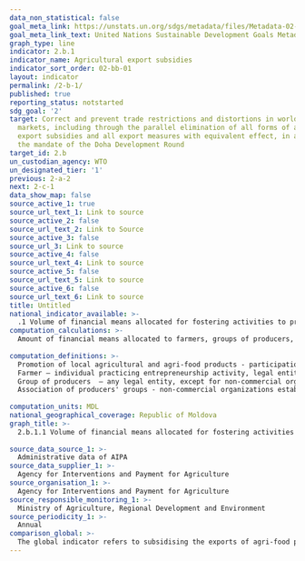 ```yaml
---
data_non_statistical: false
goal_meta_link: https://unstats.un.org/sdgs/metadata/files/Metadata-02-0B-01.pdf
goal_meta_link_text: United Nations Sustainable Development Goals Metadata (pdf 232kB)
graph_type: line
indicator: 2.b.1
indicator_name: Agricultural export subsidies
indicator_sort_order: 02-bb-01
layout: indicator
permalink: /2-b-1/
published: true
reporting_status: notstarted
sdg_goal: '2'
target: Correct and prevent trade restrictions and distortions in world agricultural
  markets, including through the parallel elimination of all forms of agricultural
  export subsidies and all export measures with equivalent effect, in accordance with
  the mandate of the Doha Development Round
target_id: 2.b
un_custodian_agency: WTO
un_designated_tier: '1'
previous: 2-a-2
next: 2-c-1
data_show_map: false
source_active_1: true
source_url_text_1: Link to source
source_active_2: false
source_url_text_2: Link to Source
source_active_3: false
source_url_3: Link to source
source_active_4: false
source_url_text_4: Link to source
source_active_5: false
source_url_text_5: Link to source
source_active_6: false
source_url_text_6: Link to source
title: Untitled
national_indicator_available: >-
  .1 Volume of financial means allocated for fostering activities to promote local agricultural and agri-food products on foreign markets
computation_calculations: >-
  Amount of financial means allocated to farmers, groups of producers, including via the professional associations in agricultural sector, to increase competitiveness and promote local agricultural and agri-food products  on foreign markets.<br> 
  
computation_definitions: >-
  Promotion of local agricultural and agri-food products - participation and organization of exhibitions, fairs, competitions with agri-food profile, including in the trade networks on foreign markets. The size of the support accounts for 50% of the cost of expenditures, but not more than:1) 100,0 thousand MDL per beneficiary, for participation in agri-food exhibitions, fairs, competitions organised abroad; 2) 30,0 thousand MDL for protected geographic indication, origin name of products and traditional speciality secured and certified according to HACCP, GlobalGap, GMP, ISO standards. (action 1.9, GD No. 455,  2. Investments in processing and trading agricultural products from the GD dated  21.06.2017, on distribution of means from the National Fund for Agriculture Development and Rural Area) <br> 
  Farmer – individual practicing entrepreneurship activity, legal entity (company, regardless of ownership type and legal organization form, cooperative or state enterprise) performing agricultural activity on the territory of the country (art.3 of the Law No. 276 dated 16.12.2016 on Subsidising Principles in agriculture and rural area development);<br> 
  Group of producers  – any legal entity, except for non-commercial organizations, composed of agricultural producers and recognised by the competent authority under the conditions of the present law, with the main aim to sell jointly agricultural products of the group members (art. 2 of the Law No.312 dated 20 December 2013 on agricultural producers' groups and their associations);<br> 
  Association of producers' groups - non-commercial organizations established for promoting interests of producers' groups and creating favourable conditions for fulfilling and protection of production, social and other common interests (art. 16, para.1 of the Law No. 312 dated 20 December 2013 on Groups of agricultural producers and their associations);<br> 
  
computation_units: MDL
national_geographical_coverage: Republic of Moldova
graph_title: >-
  2.b.1.1 Volume of financial means allocated for fostering activities to promote local agricultural and agri-food products on foreign markets <br> 
  
source_data_source_1: >-
  Administrative data of AIPA
source_data_supplier_1: >-
  Agency for Interventions and Payment for Agriculture
source_organisation_1: >-
  Agency for Interventions and Payment for Agriculture
source_responsible_monitoring_1: >-
  Ministry of Agriculture, Regional Development and Environment
source_periodicity_1: >-
  Annual
comparison_global: >-
  The global indicator refers to subsidising the exports of agri-food products, while the national one refers to partial support that the state provides for promoting agri-food products for a certain group of producers defined under the law conditions 
---
```

